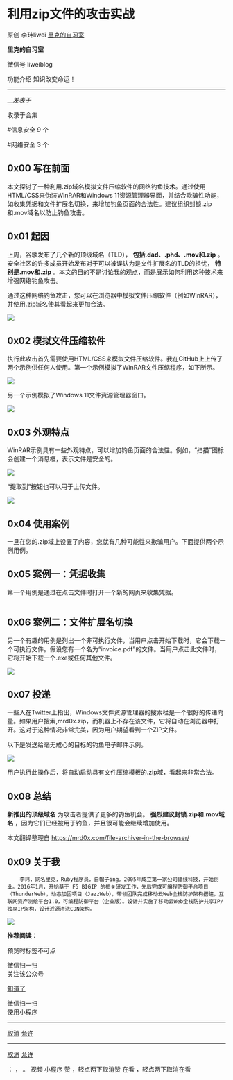 #  利用zip文件的攻击实战

原创 李玮liwei [ 里克的自习室 ](javascript:void\(0\);)

**里克的自习室** ![]()

微信号 liweiblog

功能介绍 知识改变命运！

____

___发表于_

收录于合集

#信息安全 9 个

#网络安全 3 个

  

## 0x00 写在前面

本文探讨了一种利用.zip域名模拟文件压缩软件的网络钓鱼技术。通过使用HTML/CSS来伪装WinRAR和Windows
11资源管理器界面，并结合欺骗性功能，如收集凭据和文件扩展名切换，来增加钓鱼页面的合法性。建议组织封锁.zip和.mov域名以防止钓鱼攻击。

## 0x01 起因

上周，谷歌发布了几个新的顶级域名（TLD）， **包括.dad、.phd、.mov和.zip**
。安全社区的许多成员开始发布对于可以被误认为是文件扩展名的TLD的担忧， **特别是.mov和.zip**
。本文的目的不是讨论我的观点，而是展示如何利用这种技术来增强网络钓鱼攻击。

通过这种网络钓鱼攻击，您可以在浏览器中模拟文件压缩软件（例如WinRAR），并使用.zip域名使其看起来更加合法。

![](https://raw.githubusercontent.com/tuchuang9/tc1/refs/heads/main/public/20230618080735.png)

## 0x02 模拟文件压缩软件

执行此攻击首先需要使用HTML/CSS来模拟文件压缩软件。我在GitHub上上传了两个示例供任何人使用。第一个示例模拟了WinRAR文件压缩程序，如下所示。

![](https://raw.githubusercontent.com/tuchuang9/tc1/refs/heads/main/public/20230618080736.png)

另一个示例模拟了Windows 11文件资源管理器窗口。

![](https://raw.githubusercontent.com/tuchuang9/tc1/refs/heads/main/public/20230618080737.png)

## 0x03 外观特点

WinRAR示例具有一些外观特点，可以增加钓鱼页面的合法性。例如，“扫描”图标会创建一个消息框，表示文件是安全的。

![](https://raw.githubusercontent.com/tuchuang9/tc1/refs/heads/main/public/20230618080738.png)

“提取到”按钮也可以用于上传文件。

![](https://raw.githubusercontent.com/tuchuang9/tc1/refs/heads/main/public/20230618080739.png)

## 0x04 使用案例

一旦在您的.zip域上设置了内容，您就有几种可能性来欺骗用户。下面提供两个示例用例。

## 0x05 案例一：凭据收集

第一个用例是通过在点击文件时打开一个新的网页来收集凭据。

![]()

  

## 0x06 案例二：文件扩展名切换

另一个有趣的用例是列出一个非可执行文件，当用户点击开始下载时，它会下载一个可执行文件。假设您有一个名为“invoice.pdf”的文件。当用户点击此文件时，它将开始下载一个.exe或任何其他文件。

![](https://raw.githubusercontent.com/tuchuang9/tc1/refs/heads/main/public/20230618080740.png)

  

## 0x07 投递

一些人在Twitter上指出，Windows文件资源管理器的搜索栏是一个很好的传递向量。如果用户搜索,mrd0x.zip，而机器上不存在该文件，它将自动在浏览器中打开。这对于这种情况非常完美，因为用户期望看到一个ZIP文件。

以下是发送给毫无戒心的目标的钓鱼电子邮件示例。

![](https://raw.githubusercontent.com/tuchuang9/tc1/refs/heads/main/public/20230618080741.png)

用户执行此操作后，将自动启动具有文件压缩模板的.zip域，看起来非常合法。

## 0x08 总结

 **新推出的顶级域名** 为攻击者提供了更多的钓鱼机会。 **强烈建议封锁.zip和.mov域名** ，因为它们已经被用于钓鱼，并且很可能会继续增加使用。

本文翻译整理自 https://mrd0x.com/file-archiver-in-the-browser/

## 0x09 关于我

        李玮，网名里克，Ruby程序员，白帽子ing。2005年成立第一家公司锋线科技，开始创业。2016年1月，开始基于 F5 BIGIP 的相关研发工作，先后完成可编程防御平台项目（ThunderWeb），动态加固项目（JazzWeb），带领团队完成移动云Web全栈防护架构搭建，互联网资产测绘平台1.0，可编程防御平台（企业版）。设计并实施了移动云Web全栈防护共享IP/独享IP架构，设计近源清洗CDN架构。

  

**![](https://raw.githubusercontent.com/tuchuang9/tc1/refs/heads/main/public/20230618080742.png)**

  

 **推荐阅读：**

  

  

  

  

  

  

预览时标签不可点

微信扫一扫  
关注该公众号

[知道了](javascript:;)

微信扫一扫  
使用小程序

****

[取消](javascript:void\(0\);) [允许](javascript:void\(0\);)

****

[取消](javascript:void\(0\);) [允许](javascript:void\(0\);)

： ， 。   视频 小程序 赞 ，轻点两下取消赞 在看 ，轻点两下取消在看

